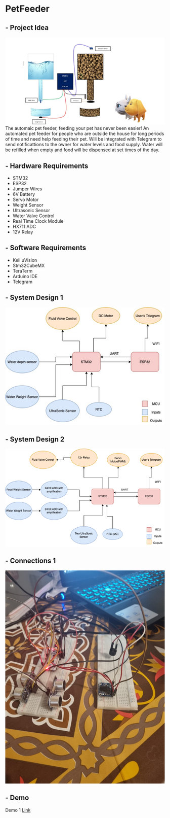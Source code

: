 # PetFeeder
## - Project Idea
![alt text](https://raw.githubusercontent.com/marwanH1998/PetFeeder/main/pictures/WhatsApp%20Image%202021-11-17%20at%206.51.38%20PM.jpeg)
The automaic pet feeder, feeding your pet has never been easier!
An automated pet feeder for people who are outside the house for long periods of time and need help feeding their pet.
Will be integrated with Telegram to send notificattions to the owner for water levels and food supply.
Water will be refilled when empty and food will be dispensed at set times of the day.
## - Hardware Requirements
- STM32
- ESP32
- Jumper Wires
- 6V Battery
- Servo Motor
- Weight Sensor
- Ultrasonic Sensor
- Water Valve Control
- Real Time Clock Module
- HX711 ADC
- 12V Relay

## - Software Requirements

- Keil uVision
- Stm32CubeMX
- TeraTerm
- Arduino IDE
- Telegram

## - System Design 1
![alt text](https://raw.githubusercontent.com/marwanH1998/PetFeeder/main/pictures/Untitled%20Diagram.jpg)

## - System Design 2
![alt text](https://raw.githubusercontent.com/marwanH1998/PetFeeder/main/pictures/Embedded.drawio.png)

## - Connections 1
![alt text](https://raw.githubusercontent.com/marwanH1998/PetFeeder/main/pictures/connection_1.jpeg)

## - Demo 
Demo 1 [Link](https://drive.google.com/file/d/1ngfxHc1YyZAuZVRz9Wq4pAjel6HeNgwg/view?usp=sharing)
